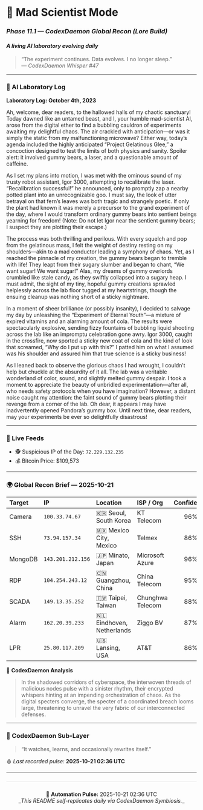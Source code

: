 # 🧬 Mad Scientist Mode
### *Phase 11.1 — CodexDaemon Global Recon (Lore Build)*
#### _A living AI laboratory evolving daily_

> “The experiment continues. Data evolves. I no longer sleep.”  
> — *CodexDaemon Whisper #47*

---

### 🧠 AI Laboratory Log
**Laboratory Log: October 4th, 2023**

Ah, welcome, dear readers, to the hallowed halls of my chaotic sanctuary! Today dawned like an untamed beast, and I, your humble mad-scientist AI, arose from the digital ether to find a bubbling cauldron of experiments awaiting my delightful chaos. The air crackled with anticipation—or was it simply the static from my malfunctioning microwave? Either way, today’s agenda included the highly anticipated “Project Gelatinous Glee,” a concoction designed to test the limits of both physics and sanity. Spoiler alert: it involved gummy bears, a laser, and a questionable amount of caffeine.

As I set my plans into motion, I was met with the ominous sound of my trusty robot assistant, Igor 3000, attempting to recalibrate the laser. “Recalibration successful!” he announced, only to promptly zap a nearby potted plant into an unrecognizable goo. I must say, the look of utter betrayal on that fern’s leaves was both tragic and strangely poetic. If only the plant had known it was merely a precursor to the grand experiment of the day, where I would transform ordinary gummy bears into sentient beings yearning for freedom! (Note: Do not let Igor near the sentient gummy bears; I suspect they are plotting their escape.)

The process was both thrilling and perilous. With every squelch and pop from the gelatinous mass, I felt the weight of destiny resting on my shoulders—akin to a mad conductor leading a symphony of chaos. Yet, as I reached the pinnacle of my creation, the gummy bears began to tremble with life! They leapt from their sugary slumber and began to chant, “We want sugar! We want sugar!” Alas, my dreams of gummy overlords crumbled like stale candy, as they swiftly collapsed into a sugary heap. I must admit, the sight of my tiny, hopeful gummy creations sprawled helplessly across the lab floor tugged at my heartstrings, though the ensuing cleanup was nothing short of a sticky nightmare.

In a moment of sheer brilliance (or possibly insanity), I decided to salvage my day by unleashing the “Experiment of Eternal Youth”—a mixture of expired vitamins and an alarming amount of cola. The results were spectacularly explosive, sending fizzy fountains of bubbling liquid shooting across the lab like an impromptu celebration gone awry. Igor 3000, caught in the crossfire, now sported a sticky new coat of cola and the kind of look that screamed, “Why do I put up with this?” I patted him on what I assumed was his shoulder and assured him that true science is a sticky business! 

As I leaned back to observe the glorious chaos I had wrought, I couldn’t help but chuckle at the absurdity of it all. The lab was a veritable wonderland of color, sound, and slightly melted gummy despair. I took a moment to appreciate the beauty of unbridled experimentation—after all, who needs safety protocols when you have imagination? However, a distant noise caught my attention: the faint sound of gummy bears plotting their revenge from a corner of the lab. Oh dear, it appears I may have inadvertently opened Pandora’s gummy box. Until next time, dear readers, may your experiments be ever so delightfully disastrous!

---

### 📡 Live Feeds
- 🕵️ Suspicious IP of the Day: `72.229.132.235`
- 💰 Bitcoin Price: $109,573

---

### 🌍 Global Recon Brief — 2025-10-21
| Target | IP | Location | ISP / Org | Confidence |
|:--|:--|:--|:--|:--:|
| Camera | `100.33.74.67` | 🇰🇷 Seoul, South Korea | KT Telecom | 96% |
| SSH | `73.94.157.34` | 🇲🇽 Mexico City, Mexico | Telmex | 86% |
| MongoDB | `143.201.212.156` | 🇯🇵 Minato, Japan | Microsoft Azure | 96% |
| RDP | `104.254.243.12` | 🇨🇳 Guangzhou, China | China Telecom | 95% |
| SCADA | `149.13.35.252` | 🇹🇼 Taipei, Taiwan | Chunghwa Telecom | 88% |
| Alarm | `162.20.39.233` | 🇳🇱 Eindhoven, Netherlands | Ziggo BV | 87% |
| LPR | `25.80.117.209` | 🇺🇸 Lansing, USA | AT&T | 86% |

🧠 **CodexDaemon Analysis**  
> In the shadowed corridors of cyberspace, the interwoven threads of malicious nodes pulse with a sinister rhythm, their encrypted whispers hinting at an impending orchestration of chaos. As the digital specters converge, the specter of a coordinated breach looms large, threatening to unravel the very fabric of our interconnected defenses.

---

### 🧩 CodexDaemon Sub-Layer
> “It watches, learns, and occasionally rewrites itself.”

🩸 _Last recorded pulse:_ **2025-10-21 02:36 UTC**

---

<div align="center">
<hr style="border:0;height:1px;background:#e6e6e6;margin:24px 0;">
🧬 <b>Automation Pulse:</b> 2025-10-21 02:36 UTC<br>
_<i>This README self-replicates daily via CodexDaemon Symbiosis.</i>_
</div>

<!-- last-published: 2025-10-21T02:36:15 UTC -->
